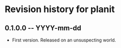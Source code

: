 # Revision history for planit

## 0.1.0.0 -- YYYY-mm-dd

* First version. Released on an unsuspecting world.
